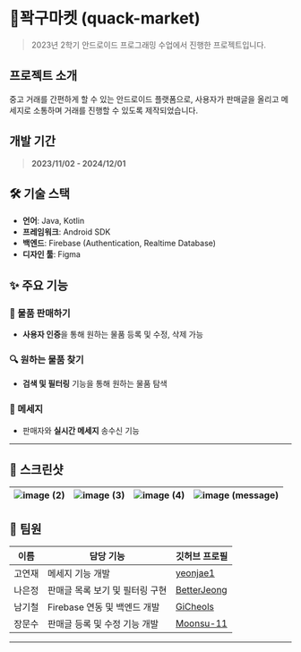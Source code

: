 # 🦆꽉구마켓 (quack-market)
> 2023년 2학기 안드로이드 프로그래밍 수업에서 진행한 프로젝트입니다. 

## 프로젝트 소개
중고 거래를 간편하게 할 수 있는 안드로이드 플랫폼으로, 사용자가 판매글을 올리고 메세지로 소통하며 거래를 진행할 수 있도록 제작되었습니다.

## 개발 기간
> **2023/11/02 - 2024/12/01**


## 🛠️ 기술 스택

- **언어**: Java, Kotlin
- **프레임워크**: Android SDK
- **백엔드**: Firebase (Authentication, Realtime Database)
- **디자인 툴**: Figma


## ✨ 주요 기능

### 🛒 물품 판매하기
-  **사용자 인증**을 통해 원하는 물품 등록 및 수정, 삭제 가능

### 🔍 원하는 물품 찾기
- **검색 및 필터링** 기능을 통해 원하는 물품 탐색

### 💬 메세지
- 판매자와 **실시간 메세지** 송수신 기능

---

## 📸 스크린샷


| ![image (2)](https://github.com/user-attachments/assets/a8029bbb-6886-41b6-9c2b-7ba995c121ff) | ![image (3)](https://github.com/user-attachments/assets/0216bb48-e23d-4211-ad2a-286e3b6d3fe7)  | ![image (4)](https://github.com/user-attachments/assets/72370c4e-8496-4e28-a982-c50d89d601c0)|![image (message)](https://github.com/user-attachments/assets/eda541cb-32cf-456b-9eae-6a4b7eea4f0c)|
| --- | --- | --- | --- |


## 👥 팀원
| 이름 | 담당 기능 | 깃허브 프로필 |
| --- | --- | --- |
| 고연재 | 메세지 기능 개발 | [yeonjae1](https://github.com/yeonjae1) |
| 나은정 | 판매글 목록 보기 및 필터링 구현 | [BetterJeong](https://github.com/BetterJeong) |
| 남기철 | Firebase 연동 및 백엔드 개발 | [GiCheols](https://github.com/GiCheols) |
| 장문수 | 판매글 등록 및 수정 기능 개발 | [Moonsu-11](https://github.com/Moonsu-11) |

---

